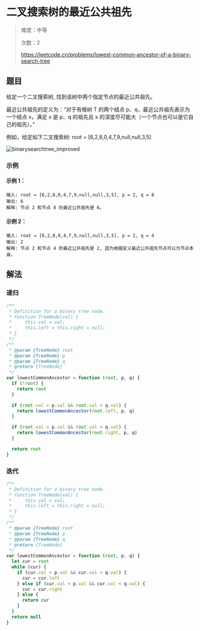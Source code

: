 # 二叉搜索树的最近公共祖先

> 难度：中等
>
> 次数：2
>
> https://leetcode.cn/problems/lowest-common-ancestor-of-a-binary-search-tree

## 题目

给定一个二叉搜索树, 找到该树中两个指定节点的最近公共祖先。

最近公共祖先的定义为：“对于有根树 T 的两个结点 p、q，最近公共祖先表示为一个结点 x，满足 x 是 p、q 的祖先且 x 的深度尽可能大（一个节点也可以是它自己的祖先）。”

例如，给定如下二叉搜索树: root = [6,2,8,0,4,7,9,null,null,3,5]

![binarysearchtree_improved](https://assets.leetcode-cn.com/aliyun-lc-upload/uploads/2018/12/14/binarysearchtree_improved.png)

### 示例

#### 示例 1：

```
输入: root = [6,2,8,0,4,7,9,null,null,3,5], p = 2, q = 8
输出: 6
解释: 节点 2 和节点 8 的最近公共祖先是 6。
```

#### 示例 2：

```
输入: root = [6,2,8,0,4,7,9,null,null,3,5], p = 2, q = 4
输出: 2
解释: 节点 2 和节点 4 的最近公共祖先是 2, 因为根据定义最近公共祖先节点可以为节点本身。
```

## 解法

### 递归

```javascript
/**
 * Definition for a binary tree node.
 * function TreeNode(val) {
 *     this.val = val;
 *     this.left = this.right = null;
 * }
 */
/**
 * @param {TreeNode} root
 * @param {TreeNode} p
 * @param {TreeNode} q
 * @return {TreeNode}
 */
var lowestCommonAncestor = function (root, p, q) {
  if (!root) {
    return root
  }

  if (root.val > p.val && root.val > q.val) {
    return lowestCommonAncestor(root.left, p, q)
  }

  if (root.val < p.val && root.val < q.val) {
    return lowestCommonAncestor(root.right, p, q)
  }

  return root
}
```

### 迭代

```javascript
/**
 * Definition for a binary tree node.
 * function TreeNode(val) {
 *     this.val = val;
 *     this.left = this.right = null;
 * }
 */
/**
 * @param {TreeNode} root
 * @param {TreeNode} p
 * @param {TreeNode} q
 * @return {TreeNode}
 */
var lowestCommonAncestor = function (root, p, q) {
  let cur = root
  while (cur) {
    if (cur.val > p.val && cur.val > q.val) {
      cur = cur.left
    } else if (cur.val < p.val && cur.val < q.val) {
      cur = cur.right
    } else {
      return cur
    }
  }
  return null
}
```
